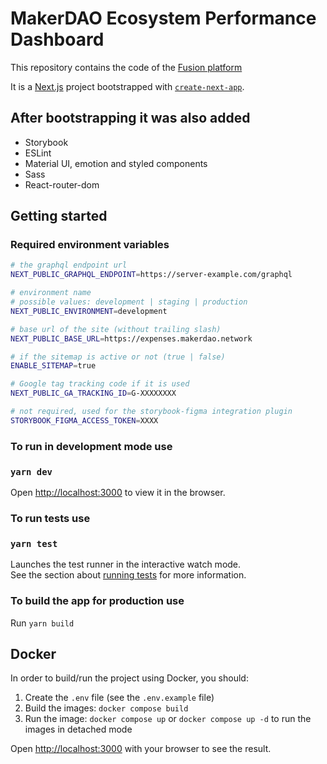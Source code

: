 # MakerDAO Ecosystem Performance Dashboard

This repository contains the code of the [Fusion platform](https://expenses.makerdao.network/)

It is a [Next.js](https://nextjs.org/) project bootstrapped with [`create-next-app`](https://github.com/vercel/next.js/tree/canary/packages/create-next-app).

## After bootstrapping it was also added

- Storybook
- ESLint
- Material UI, emotion and styled components
- Sass
- React-router-dom

## Getting started

### Required environment variables

```bash
# the graphql endpoint url
NEXT_PUBLIC_GRAPHQL_ENDPOINT=https://server-example.com/graphql

# environment name
# possible values: development | staging | production
NEXT_PUBLIC_ENVIRONMENT=development

# base url of the site (without trailing slash)
NEXT_PUBLIC_BASE_URL=https://expenses.makerdao.network

# if the sitemap is active or not (true | false)
ENABLE_SITEMAP=true

# Google tag tracking code if it is used
NEXT_PUBLIC_GA_TRACKING_ID=G-XXXXXXXX

# not required, used for the storybook-figma integration plugin
STORYBOOK_FIGMA_ACCESS_TOKEN=XXXX
```

### To run in development mode use

### `yarn dev`

Open [http://localhost:3000](http://localhost:3000) to view it in the browser.

### To run tests use

### `yarn test`

Launches the test runner in the interactive watch mode.\
See the section about [running tests](https://facebook.github.io/create-react-app/docs/running-tests) for more information.

### To build the app for production use

Run `yarn build`

## Docker

In order to build/run the project using Docker, you should:

1. Create the `.env` file (see the `.env.example` file)
2. Build the images: `docker compose build`
3. Run the image: `docker compose up` or `docker compose up -d` to run the images in detached mode

Open [http://localhost:3000](http://localhost:3000) with your browser to see the result.
